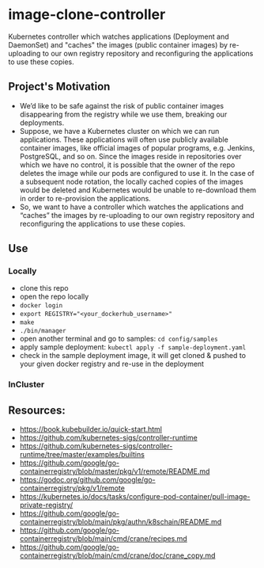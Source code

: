 # image-clone-controller
Kubernetes controller which watches applications (Deployment and DaemonSet) and "caches" the images (public container images) by re-uploading to our own registry repository and reconfiguring the applications to use these copies.

## Project's Motivation
- We’d like to be safe against the risk of public container images disappearing from the registry while we use them, breaking our deployments. 
- Suppose, we have a Kubernetes cluster on which we can run applications. These applications will often use publicly available container images, like official images of popular programs, e.g. Jenkins, PostgreSQL, and so on. Since the images reside in repositories over which we have no control, it is possible that the owner of the repo deletes the image while our pods are configured to use it. In the case of a subsequent node rotation, the locally cached copies of the images would be deleted and Kubernetes would be unable to re-download them in order to re-provision the applications.
- So, we want to have a controller which watches the applications and “caches” the images by re-uploading to our own registry repository and reconfiguring the applications to use these copies.

## Use

### Locally
- clone this repo
- open the repo locally
- `docker login`
- `export REGISTRY="<your_dockerhub_username>"`  
- `make`
- `./bin/manager`
- open another terminal and go to samples: `cd config/samples`
- apply sample deployment: `kubectl apply -f sample-deployment.yaml`
- check in the sample deployment image, it will get cloned & pushed to your given docker registry and re-use in the deployment

### InCluster

## Resources:
- https://book.kubebuilder.io/quick-start.html
- https://github.com/kubernetes-sigs/controller-runtime  
- https://github.com/kubernetes-sigs/controller-runtime/tree/master/examples/builtins  
- https://github.com/google/go-containerregistry/blob/master/pkg/v1/remote/README.md  
- https://godoc.org/github.com/google/go-containerregistry/pkg/v1/remote  
- https://kubernetes.io/docs/tasks/configure-pod-container/pull-image-private-registry/
- https://github.com/google/go-containerregistry/blob/main/pkg/authn/k8schain/README.md
- https://github.com/google/go-containerregistry/blob/main/cmd/crane/recipes.md
- https://github.com/google/go-containerregistry/blob/main/cmd/crane/doc/crane_copy.md



